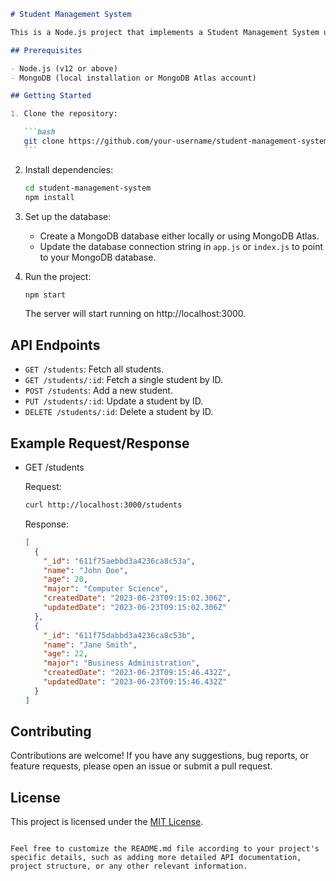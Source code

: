 ````markdown
# Student Management System

This is a Node.js project that implements a Student Management System using Express and Mongoose.

## Prerequisites

- Node.js (v12 or above)
- MongoDB (local installation or MongoDB Atlas account)

## Getting Started

1. Clone the repository:

   ```bash
   git clone https://github.com/your-username/student-management-system.git
   ```
````

2. Install dependencies:

   ```bash
   cd student-management-system
   npm install
   ```

3. Set up the database:

   - Create a MongoDB database either locally or using MongoDB Atlas.
   - Update the database connection string in `app.js` or `index.js` to point to your MongoDB database.

4. Run the project:

   ```bash
   npm start
   ```

   The server will start running on http://localhost:3000.

## API Endpoints

- `GET /students`: Fetch all students.
- `GET /students/:id`: Fetch a single student by ID.
- `POST /students`: Add a new student.
- `PUT /students/:id`: Update a student by ID.
- `DELETE /students/:id`: Delete a student by ID.

## Example Request/Response

- GET /students

  Request:

  ```bash
  curl http://localhost:3000/students
  ```

  Response:

  ```json
  [
    {
      "_id": "611f75aebbd3a4236ca8c53a",
      "name": "John Doe",
      "age": 20,
      "major": "Computer Science",
      "createdDate": "2023-06-23T09:15:02.306Z",
      "updatedDate": "2023-06-23T09:15:02.306Z"
    },
    {
      "_id": "611f75dabbd3a4236ca8c53b",
      "name": "Jane Smith",
      "age": 22,
      "major": "Business Administration",
      "createdDate": "2023-06-23T09:15:46.432Z",
      "updatedDate": "2023-06-23T09:15:46.432Z"
    }
  ]
  ```

## Contributing

Contributions are welcome! If you have any suggestions, bug reports, or feature requests, please open an issue or submit a pull request.

## License

This project is licensed under the [MIT License](LICENSE).

```

Feel free to customize the README.md file according to your project's specific details, such as adding more detailed API documentation, project structure, or any other relevant information.
```
